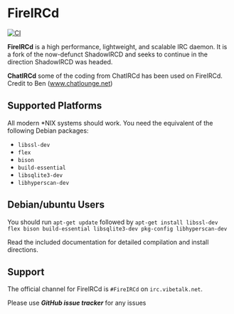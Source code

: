 # FireIRCd
[![CI](https://github.com/ChatCoders/FireIRCd/actions/workflows/ci.yml/badge.svg)](https://github.com/ChatCoders/FireIRCd/actions/workflows/ci.yml)

**FireIRCd** is a high performance, lightweight, and scalable
IRC daemon. It is a fork of the now-defunct ShadowIRCD and seeks to continue in
the direction ShadowIRCD was headed.

**ChatIRCd**
some of the coding from ChatIRCd has been used on FireIRCd. Credit to Ben (www.chatlounge.net)

## Supported Platforms

All modern \*NIX systems should work. You need the equivalent of the following
Debian packages:

 - `libssl-dev`
 - `flex`
 - `bison`
 - `build-essential`
 - `libsqlite3-dev`
 - `libhyperscan-dev`

## Debian/ubuntu Users

You should run `apt-get update` followed by `apt-get install libssl-dev flex bison build-essential libsqlite3-dev pkg-config libhyperscan-dev`

Read the included documentation for detailed compilation and install
directions.

## Support

The official channel for FireIRCd is `#FireIRCd` on
`irc.vibetalk.net`. 

Please use ***GitHub issue tracker*** for any issues
